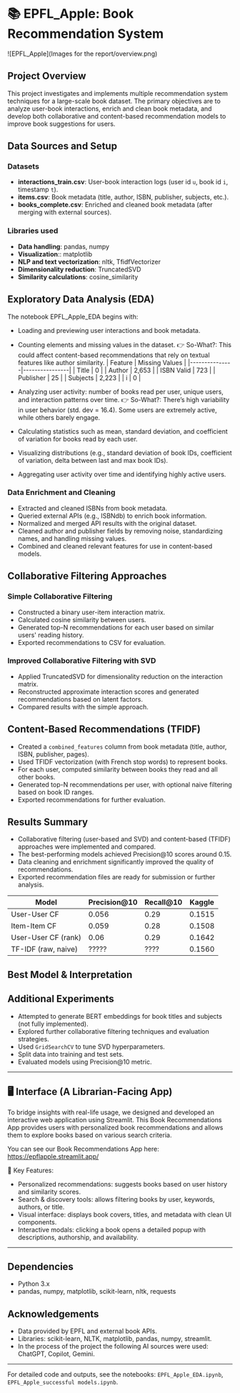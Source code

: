 # 📚 EPFL_Apple: Book Recommendation System
![EPFL_Apple](Images for the report/overview.png)

## Project Overview

This project investigates and implements multiple recommendation system techniques for a large-scale book dataset. The primary objectives are to analyze user-book interactions, enrich and clean book metadata, and develop both collaborative and content-based recommendation models to improve book suggestions for users.

## Data Sources and Setup

### Datasets
- **interactions_train.csv**: User-book interaction logs (user id `u`, book id `i`, timestamp `t`).
- **items.csv**: Book metadata (title, author, ISBN, publisher, subjects, etc.).
- **books_complete.csv**: Enriched and cleaned book metadata (after merging with external sources).

### Libraries used

- **Data handling**: pandas, numpy
- **Visualization**:: matplotlib
- **NLP and text vectorization**: nltk, TfidfVectorizer
- **Dimensionality reduction**: TruncatedSVD
- **Similarity calculations**: cosine_similarity

## Exploratory Data Analysis (EDA)

The notebook EPFL_Apple_EDA begins with:
- Loading and previewing user interactions and book metadata.
- Counting elements and missing values in the dataset. 
👉 So-What?: This could affect content-based recommendations that rely on textual features like author similarity.
| Feature       | Missing Values |
|---------------|----------------|
| Title         | 0              |
| Author        | 2,653          |
| ISBN Valid    | 723            |
| Publisher     | 25             |
| Subjects      | 2,223          |
| i             | 0              |

- Analyzing user activity: number of books read per user, unique users, and interaction patterns over time.
👉 So-What?: There’s high variability in user behavior (std. dev = 16.4). Some users are extremely active, while others barely engage.
- Calculating statistics such as mean, standard deviation, and coefficient of variation for books read by each user.
- Visualizing distributions (e.g., standard deviation of book IDs, coefficient of variation, delta between last and max book IDs).
- Aggregating user activity over time and identifying highly active users.

### Data Enrichment and Cleaning

- Extracted and cleaned ISBNs from book metadata.
- Queried external APIs (e.g., ISBNdb) to enrich book information.
- Normalized and merged API results with the original dataset.
- Cleaned author and publisher fields by removing noise, standardizing names, and handling missing values.
- Combined and cleaned relevant features for use in content-based models.

## Collaborative Filtering Approaches

### Simple Collaborative Filtering

- Constructed a binary user-item interaction matrix.
- Calculated cosine similarity between users.
- Generated top-N recommendations for each user based on similar users' reading history.
- Exported recommendations to CSV for evaluation.

### Improved Collaborative Filtering with SVD

- Applied TruncatedSVD for dimensionality reduction on the interaction matrix.
- Reconstructed approximate interaction scores and generated recommendations based on latent factors.
- Compared results with the simple approach.

## Content-Based Recommendations (TFIDF)

- Created a `combined_features` column from book metadata (title, author, ISBN, publisher, pages).
- Used TFIDF vectorization (with French stop words) to represent books.
- For each user, computed similarity between books they read and all other books.
- Generated top-N recommendations per user, with optional naive filtering based on book ID ranges.
- Exported recommendations for further evaluation.

## Results Summary

- Collaborative filtering (user-based and SVD) and content-based (TFIDF) approaches were implemented and compared.
- The best-performing models achieved Precision@10 scores around 0.15.
- Data cleaning and enrichment significantly improved the quality of recommendations.
- Exported recommendation files are ready for submission or further analysis.

| Model               | Precision@10 | Recall@10 | Kaggle |
|---------------------|--------------|-----------|--------|
| User-User CF        | 0.056        | 0.29      |0.1515  |
| Item-Item CF        | 0.059        | 0.28      |0.1508  |
| User-User CF (rank) | 0.06         | 0.29      |0.1642  |
| TF-IDF (raw, naive) | ?????        | ????      |0.1560  |

## Best Model & Interpretation



## Additional Experiments

- Attempted to generate BERT embeddings for book titles and subjects (not fully implemented).
- Explored further collaborative filtering techniques and evaluation strategies.
- Used `GridSearchCV` to tune SVD hyperparameters.
- Split data into training and test sets.
- Evaluated models using Precision@10 metric.

---

## 🖥️ Interface (A Librarian-Facing App)

To bridge insights with real-life usage, we designed and developed an interactive web application using Streamlit. This Book Recommendations App provides users with personalized book recommendations and allows them to explore books based on various search criteria.

You can see our Book Recommendations App here: https://epflapple.streamlit.app/

🌟 Key Features:
- Personalized recommendations: suggests books based on user history and similarity scores.
- Search & discovery tools: allows filtering books by user, keywords, authors, or title.
- Visual interface: displays book covers, titles, and metadata with clean UI components.
- Interactive modals: clicking a book opens a detailed popup with descriptions, authorship, and availability.

---

## Dependencies

- Python 3.x
- pandas, numpy, matplotlib, scikit-learn, nltk, requests

## Acknowledgements

- Data provided by EPFL and external book APIs.
- Libraries: scikit-learn, NLTK, matplotlib, pandas, numpy, streamlit.
- In the process of the project the following AI sources were used: ChatGPT, Copilot, Gemini.

---
For detailed code and outputs, see the notebooks: `EPFL_Apple_EDA.ipynb`, `EPFL_Apple_successful models.ipynb`.